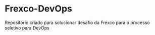 # Frexco-DevOps
Repositório criado para solucionar desafio da Frexco para o processo seletivo para DevOps
